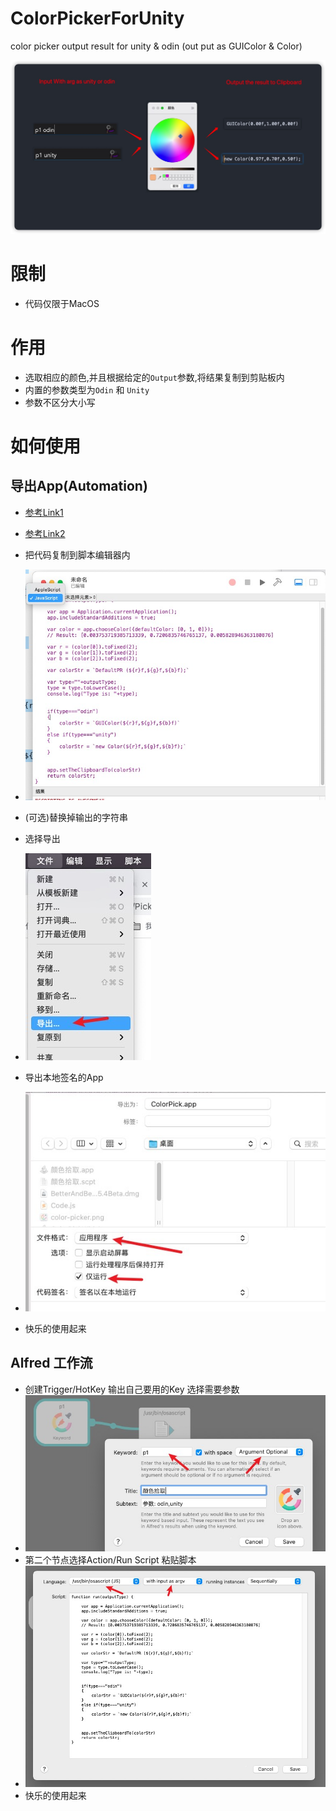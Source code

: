 # ColorPickerForUnity
color picker output result for unity &amp; odin (out put as GUIColor &amp; Color)

![1](Img1.jpg)

# 限制

- 代码仅限于MacOS

# 作用

- 选取相应的颜色,并且根据给定的`Output`参数,将结果复制到剪贴板内
- 内置的参数类型为`Odin` 和 `Unity`
- 参数不区分大小写

# 如何使用

## 导出App(Automation)

- [参考Link1](https://developer.apple.com/library/archive/documentation/LanguagesUtilities/Conceptual/MacAutomationScriptingGuide/index.html#//apple_ref/doc/uid/TP40016239-CH56-SW1)
- [参考Link2](https://developer.apple.com/library/archive/documentation/LanguagesUtilities/Conceptual/MacAutomationScriptingGuide/PromptforaColor.html)

- 把代码复制到脚本编辑器内
- ![2](Img2.jpg)

- (可选)替换掉输出的字符串

- 选择导出
- ![3](Img3.jpg)

- 导出本地签名的App
- ![4](Img4.jpg)

- 快乐的使用起来

## Alfred 工作流

- 创建Trigger/HotKey 输出自己要用的Key 选择需要参数
- ![5](Img5.jpg)
- 第二个节点选择Action/Run Script 粘贴脚本
- ![6](Img6.jpg)
- 快乐的使用起来

